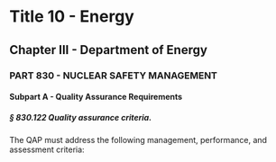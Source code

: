 
# Title 10 - Energy
## Chapter III - Department of Energy
### PART 830 - NUCLEAR SAFETY MANAGEMENT
#### Subpart A - Quality Assurance Requirements
##### § 830.122 Quality assurance criteria.

The QAP must address the following management, performance, and assessment criteria:

